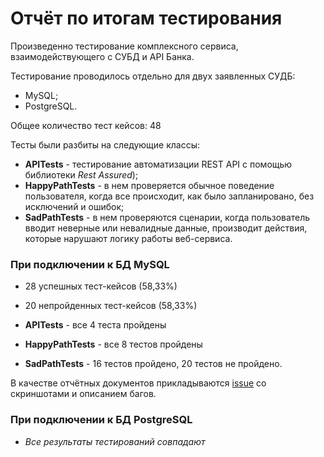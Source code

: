 # Отчёт по итогам тестирования

Произведенно тестирование комплексного сервиса, взаимодействующего с СУБД и API Банка.

Тестирование проводилось отдельно для двух заявленных СУДБ:
* MySQL;
* PostgreSQL.

Общее количество тест кейсов: 48

Тесты были разбиты на следующие классы: 
* **APITests** - тестирование автоматизации REST API c помощью библиотеки *Rest Assured*);
* **HappyPathTests** - в нем проверяется обычное поведение пользователя, когда все происходит, как было запланировано, без исключений и ошибок;
* **SadPathTests** - в нем проверяются сценарии, когда пользователь вводит неверные или невалидные данные, производит действия, которые нарушают логику работы веб-сервиса.

### При подключении к БД MySQL
* 28 успешных тест-кейсов (58,33%)
* 20 непройденных тест-кейсов (58,33%)


* **APITests** - все 4 теста пройдены
* **HappyPathTests** - все 8 тестов пройдены 
* **SadPathTests** - 16 тестов пройдено, 20 тестов не пройдено.

В качестве отчётных документов прикладываются [issue](https://github.com/Vinarskaya/Diploma_QA/issues) со скриншотами и описанием багов.

### При подключении к БД PostgreSQL 
* *Все результаты тестирований совпадают*